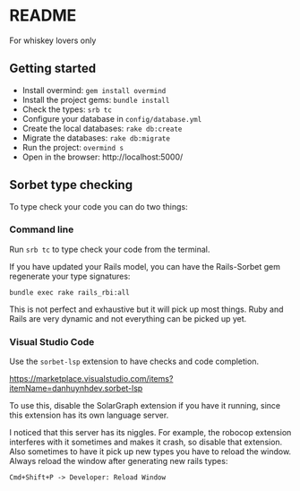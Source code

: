 # README

For whiskey lovers only

## Getting started

- Install overmind: `gem install overmind`
- Install the project gems: `bundle install`
- Check the types: `srb tc`
- Configure your database in `config/database.yml`
- Create the local databases: `rake db:create`
- Migrate the databases: `rake db:migrate`
- Run the project: `overmind s`
- Open in the browser: http://localhost:5000/

## Sorbet type checking

To type check your code you can do two things:

### Command line

Run `srb tc` to type check your code from the terminal.

If you have updated your Rails model, you can have the Rails-Sorbet gem
regenerate your type signatures:

`bundle exec rake rails_rbi:all`

This is not perfect and exhaustive but it will pick up most things. Ruby and
Rails are very dynamic and not everything can be picked up yet.

### Visual Studio Code

Use the `sorbet-lsp` extension to have checks and code completion.

https://marketplace.visualstudio.com/items?itemName=danhuynhdev.sorbet-lsp

To use this, disable the SolarGraph extension if you have it running, since this
extension has its own language server.

I noticed that this server has its niggles. For example, the robocop extension
interferes with it sometimes and makes it crash, so disable that extension.
Also sometimes to have it pick up new types you have to reload the window.
Always reload the window after generating new rails types:

`Cmd+Shift+P -> Developer: Reload Window`
